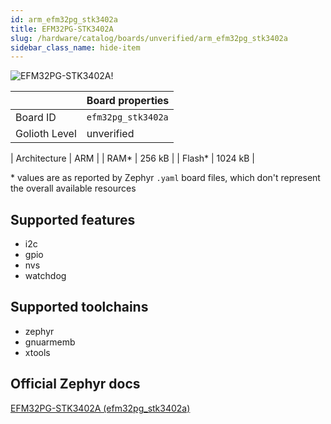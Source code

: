```yaml
---
id: arm_efm32pg_stk3402a
title: EFM32PG-STK3402A
slug: /hardware/catalog/boards/unverified/arm_efm32pg_stk3402a
sidebar_class_name: hide-item
---
```


[//]: # (This is an auto-generated file, do not edit! Changes to it will be lost upon re-generation)

![EFM32PG-STK3402A!](/img/boards/arm/efm32pg_stk3402a.jpg "EFM32PG-STK3402A")

|                | Board properties     |
| -------------  | -------------------- |
| Board ID       | `efm32pg_stk3402a` |
| Golioth Level  | unverified       |

| Architecture   | ARM |
| RAM*           | 256 kB |
| Flash*         | 1024 kB |

\* values are as reported by Zephyr `.yaml` board files, which don't represent the overall available resources



## Supported features

* i2c
* gpio
* nvs
* watchdog

## Supported toolchains

* zephyr
* gnuarmemb
* xtools

## Official Zephyr docs

[EFM32PG-STK3402A (efm32pg_stk3402a)](https://docs.zephyrproject.org/latest/boards/arm/efm32pg_stk3402a/doc/index.html)
